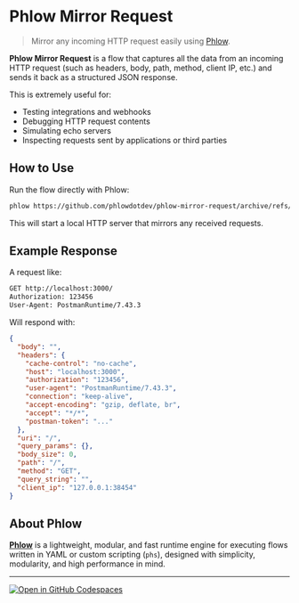 # Phlow Mirror Request

> Mirror any incoming HTTP request easily using [Phlow](https://phlow.dev/).

**Phlow Mirror Request** is a flow that captures all the data from an incoming HTTP request (such as headers, body, path, method, client IP, etc.) and sends it back as a structured JSON response.

This is extremely useful for:
- Testing integrations and webhooks
- Debugging HTTP request contents
- Simulating echo servers
- Inspecting requests sent by applications or third parties

## How to Use

Run the flow directly with Phlow:

```bash
phlow https://github.com/phlowdotdev/phlow-mirror-request/archive/refs/heads/main.zip
```

This will start a local HTTP server that mirrors any received requests.

## Example Response

A request like:

```bash
GET http://localhost:3000/
Authorization: 123456
User-Agent: PostmanRuntime/7.43.3
```

Will respond with:

```json
{
  "body": "",
  "headers": {
    "cache-control": "no-cache",
    "host": "localhost:3000",
    "authorization": "123456",
    "user-agent": "PostmanRuntime/7.43.3",
    "connection": "keep-alive",
    "accept-encoding": "gzip, deflate, br",
    "accept": "*/*",
    "postman-token": "..."
  },
  "uri": "/",
  "query_params": {},
  "body_size": 0,
  "path": "/",
  "method": "GET",
  "query_string": "",
  "client_ip": "127.0.0.1:38454"
}
```

## About Phlow

**[Phlow](https://phlow.dev/)** is a lightweight, modular, and fast runtime engine for executing flows written in YAML or custom scripting (`phs`), designed with simplicity, modularity, and high performance in mind.

---

[![Open in GitHub Codespaces](https://github.com/codespaces/badge.svg)](https://github.com/codespaces/new?repo=phlowdotdev/phlow-mirror-request)
